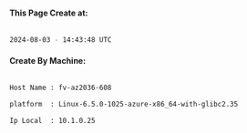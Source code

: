
   
#### This Page Create at:

```bash

2024-08-03 - 14:43:48 UTC

```

#### Create By Machine:

```bash

Host Name : fv-az2036-608

platform  : Linux-6.5.0-1025-azure-x86_64-with-glibc2.35

Ip Local  : 10.1.0.25

```

